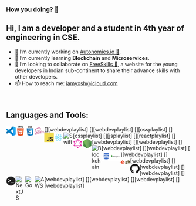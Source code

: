 ### How you doing? 👋

## Hi, I am a developer and a student in 4th year of engineering in CSE.

- 🔭 I’m currently working on [Autonomies.io 🎸](https://www.autonomies.io/).
- 🌱 I’m currently learning __Blockchain__ and __Microservices__.
- 👯 I’m looking to collaborate on [FreeSkills 🦋](https://github.com/Free-Skills), a website for the young developers in Indian sub-continent to share their advance skills with other developers.
- 📫 How to reach me: iamyxsh@icloud.com

<br />

## Languages and Tools: 

[<img align="left" alt="Visual Studio Code" width="26px" src="https://raw.githubusercontent.com/github/explore/80688e429a7d4ef2fca1e82350fe8e3517d3494d/topics/visual-studio-code/visual-studio-code.png" />][webdevplaylist]
[<img align="left" alt="HTML5" width="26px" src="https://raw.githubusercontent.com/github/explore/80688e429a7d4ef2fca1e82350fe8e3517d3494d/topics/html/html.png" />][webdevplaylist]
[<img align="left" alt="CSS3" width="26px" src="https://raw.githubusercontent.com/github/explore/80688e429a7d4ef2fca1e82350fe8e3517d3494d/topics/css/css.png" />][cssplaylist]
[<img align="left" alt="Sass" width="26px" src="https://raw.githubusercontent.com/github/explore/80688e429a7d4ef2fca1e82350fe8e3517d3494d/topics/sass/sass.png" />][cssplaylist]
[<img align="left" alt="JavaScript" width="26px" src="https://raw.githubusercontent.com/github/explore/80688e429a7d4ef2fca1e82350fe8e3517d3494d/topics/javascript/javascript.png" />][jsplaylist]
[<img align="left" alt="React" width="26px" src="https://raw.githubusercontent.com/github/explore/80688e429a7d4ef2fca1e82350fe8e3517d3494d/topics/react/react.png" />][reactplaylist]
[<img align="left" alt="Swift" width="26px" src="https://developer.apple.com/assets/elements/icons/swift/swift-64x64_2x.png" />][webdevplaylist]
[<img align="left" alt="GraphQL" width="26px" src="https://raw.githubusercontent.com/github/explore/80688e429a7d4ef2fca1e82350fe8e3517d3494d/topics/graphql/graphql.png" />][webdevplaylist]
[<img align="left" alt="Node.js" width="26px" src="https://raw.githubusercontent.com/github/explore/80688e429a7d4ef2fca1e82350fe8e3517d3494d/topics/nodejs/nodejs.png" />][webdevplaylist]
[<img align="left" alt="Blockchain" width="26px" src="https://en.wikipedia.org/wiki/File:Ethereum-icon-purple.svg" />][webdevplaylist]
[<img align="left" alt="SQL" width="26px" src="https://raw.githubusercontent.com/github/explore/80688e429a7d4ef2fca1e82350fe8e3517d3494d/topics/sql/sql.png" />][webdevplaylist]
[<img align="left" alt="MongoDB" width="26px" src="https://raw.githubusercontent.com/github/explore/80688e429a7d4ef2fca1e82350fe8e3517d3494d/topics/mongodb/mongodb.png" />][webdevplaylist]
[<img align="left" alt="Git" width="26px" src="https://raw.githubusercontent.com/github/explore/80688e429a7d4ef2fca1e82350fe8e3517d3494d/topics/git/git.png" />][webdevplaylist]
[<img align="left" alt="GitHub" width="26px" src="https://raw.githubusercontent.com/github/explore/78df643247d429f6cc873026c0622819ad797942/topics/github/github.png" />][webdevplaylist]
[<img align="left" alt="Terminal" width="26px" src="https://raw.githubusercontent.com/github/explore/80688e429a7d4ef2fca1e82350fe8e3517d3494d/topics/terminal/terminal.png" />][webdevplaylist]
[<img align="left" alt="NextJS" width="26px" src="https://images.ctfassets.net/23aumh6u8s0i/c04wENP3…vwdWzrePs/1e2739fa6d0aa5192cf89599e009da4e/nextjs" />][webdevplaylist]
[<img align="left" alt="Go" width="26px" src="https://upload.wikimedia.org/wikipedia/commons/thu…/0/05/Go_Logo_Blue.svg/429px-Go_Logo_Blue.svg.png" />][webdevplaylist]
[<img align="left" alt="AWS" width="26px" src="https://upload.wikimedia.org/wikipedia/commons/thu…s_Logo.svg/300px-Amazon_Web_Services_Logo.svg.png
" />][webdevplaylist]
